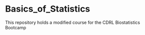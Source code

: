 # Basics_of_Statistics

This repository holds a modified course for the CDRL Biostatistics Bootcamp
